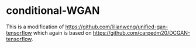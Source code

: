# conditional-WGAN

This is a modification of https://github.com/lilianweng/unified-gan-tensorflow which again is based on https://github.com/carpedm20/DCGAN-tensorflow.